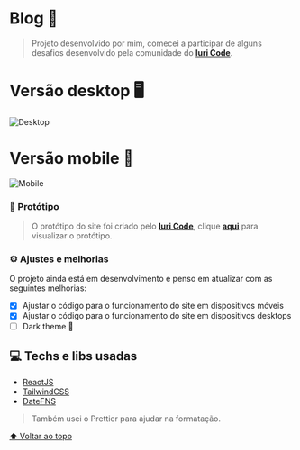 # Blog 👟

> Projeto desenvolvido por mim, comecei a participar de alguns desafios desenvolvido pela comunidade do [**Iuri Code**](https://iuricode.com/).

# Versão desktop 🖥

![Desktop](https://user-images.githubusercontent.com/92998471/185953362-6dc7a105-bf55-4cd6-9ccc-aaaa5644e884.png)

# Versão mobile 📱

![Mobile](https://user-images.githubusercontent.com/92998471/185953359-f31d199c-1d90-4fe5-8d09-83ac0ae6b295.png)

### 🎨 Protótipo

> O protótipo do site foi criado pelo [**Iuri Code**](https://iuricode.com/), clique [**aqui**](https://www.figma.com/file/Yb9IBH56g7T1hdIyZ3BMNO/Desafios---Codel%C3%A2ndia?node-id=0%3A1) para visualizar o protótipo.

### ⚙ Ajustes e melhorias

O projeto ainda está em desenvolvimento e penso em atualizar com as seguintes melhorias:

- [x] Ajustar o código para o funcionamento do site em dispositivos móveis
- [x] Ajustar o código para o funcionamento do site em dispositivos desktops
- [ ] Dark theme 🤔

## 💻 Techs e libs usadas

- [ReactJS](https://reactjs.org/)
- [TailwindCSS](https://tailwindcss.com/)
- [DateFNS](https://date-fns.org/)

> Também usei o Prettier para ajudar na formatação.

[⬆ Voltar ao topo](#Blog)<br>
